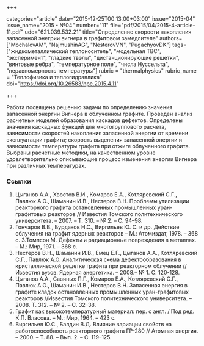+++

categories="article"
date="2015-12-25T00:13:00+03:00"
issue="2015-04"
issue_name="2015 - №04"
number="11"
file="pdf/2015/04/2015-4-article-11.pdf"
udc="621.039.532.21"
title="Определение скорости накопления запасенной энегрии вигнера в графитовом замедлителе"
authors=["MochalovAM", "NajmushinAG", "NesterovVN", "PugachyovDK"]
tags=["жидкометаллический теплоноситель", "модельная ТВС", "эксперимент", "гладкие твэлы", "дистанционирующие решетки", "винтовые ребра", "температурное поле", "числа Нуссельта", "неравномерность температуры"]
rubric = "thermalphysics"
rubric_name = "Теплофизика и теплогидравлика"
doi="https://doi.org/10.26583/npe.2015.4.11"

+++

Работа посвящена решению задачи по определению значения запасенной энергии Вигнера в облученном графите. Проведен анализ расчетных моделей образования каскадов дефектов. Определены значения каскадных функций для многогруппового расчета, зависимости скоростей накопления запасенной энергии от времени эксплуатации графита; скорость выделения запасенной энергии и зависимости температуры графита при отжиге облученного графита. Выбраны расчетные методики, на качественном уровне удовлетворительно описывающие процесс изменения энергии Вигнера при различных температурах.

### Ссылки

1. Цыганов А.А., Хвостов В.И., Комаров Е.А., Котляревский С.Г., Павлюк А.О., Шаманин И.В., Нестеров В.Н. Проблемы утилизации реакторного графита остановленных промышленных уран-графитовых реакторов // Известия Томского политехнического университета. – 2007. – Т. 310. – № 2. – C. 94–98.
2. Гончаров В.В., Бурдаков Н.С., Виргильев Ю. С. и др. Действие облучения на графит ядерных реакторов – М.: Атомиздат, 1978. – 368 с.
3.Томпсон М. Дефекты и радиационные повреждения в металлах. – М.: Мир, 1971. – 368 с.
4. Нестеров В.Н., Шаманин И.В., Емец Е.Г., Цыганов А.А., Котляревский С.Г., Павлюк А.О. Аналитическая схема дефектообразования в кристаллической решетке графита при реакторном облучении // Известия вузов. Ядерная энергетика. – 2008.– № 1. С. 120-128.
5. Цыганов А.А., Савиных П.Г., Комаров Е.А., Котляревский С.Г., Павлюк А.О., Шаманин И.В., Нестеров В.Н. Запасенная энергия в графите кладок остановленных промышленных уран-графитовых реакторов //Известия Томского политехнического университета. – 2008. Т. 312. – № 2. – C. 32–38.
6. Графит как высокотемпературный материал: пер. с англ. / Под ред. К.П. Власова. – М.: Мир, 1964. – 423 с.
7. Виргильев Ю.С., Балдин В.Д. Влияние вариации свойств на работоспособность реакторного графита ГР-280 // Атомная энергия. – 2000. – Т. 88. – Вып. 2. – С. 119–125.